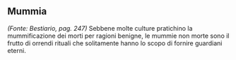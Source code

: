 ## **Mummia**

*(Fonte: Bestiario, pag. 247)* Sebbene molte culture pratichino la mummificazione dei morti per ragioni benigne, le mummie non morte sono il frutto di orrendi rituali che solitamente hanno lo scopo di fornire guardiani eterni.
